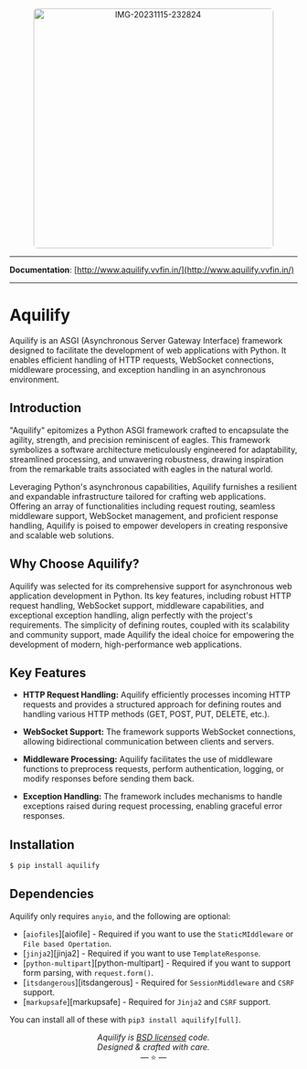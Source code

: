 <div align="center">
  <a href="#"><img src="https://i.ibb.co/hXF5Znx/IMG-20231115-232824.png" alt="IMG-20231115-232824" style="border-radius: 6px;" width="420px" alt="Aquilify"></a>
</div>

---

**Documentation**: [http://www.aquilify.vvfin.in/](http://www.aquilify.vvfin.in/)

---

# Aquilify

Aquilify is an ASGI (Asynchronous Server Gateway Interface) framework designed to facilitate the development of web applications with Python. It enables efficient handling of HTTP requests, WebSocket connections, middleware processing, and exception handling in an asynchronous environment.

## Introduction
"Aquilify" epitomizes a Python ASGI framework crafted to encapsulate the agility, strength, and precision reminiscent of eagles. This framework symbolizes a software architecture meticulously engineered for adaptability, streamlined processing, and unwavering robustness, drawing inspiration from the remarkable traits associated with eagles in the natural world.

Leveraging Python's asynchronous capabilities, Aquilify furnishes a resilient and expandable infrastructure tailored for crafting web applications. Offering an array of functionalities including request routing, seamless middleware support, WebSocket management, and proficient response handling, Aquilify is poised to empower developers in creating responsive and scalable web solutions.

## Why Choose Aquilify?

Aquilify was selected for its comprehensive support for asynchronous web application development in Python. Its key features, including robust HTTP request handling, WebSocket support, middleware capabilities, and exceptional exception handling, align perfectly with the project's requirements. The simplicity of defining routes, coupled with its scalability and community support, made Aquilify the ideal choice for empowering the development of modern, high-performance web applications.

## Key Features

- **HTTP Request Handling:** Aquilify efficiently processes incoming HTTP requests and provides a structured approach for defining routes and handling various HTTP methods (GET, POST, PUT, DELETE, etc.).

- **WebSocket Support:** The framework supports WebSocket connections, allowing bidirectional communication between clients and servers.

- **Middleware Processing:** Aquilify facilitates the use of middleware functions to preprocess requests, perform authentication, logging, or modify responses before sending them back.

- **Exception Handling:** The framework includes mechanisms to handle exceptions raised during request processing, enabling graceful error responses.

## Installation

```bash
$ pip install aquilify
```

## Dependencies


Aquilify only requires `anyio`, and the following are optional:

* [`aiofiles`][aiofile] - Required if you want to use the `StaticMIddleware` or `File based Opertation`.
* [`jinja2`][jinja2] - Required if you want to use `TemplateResponse`.
* [`python-multipart`][python-multipart] - Required if you want to support form parsing, with `request.form()`.
* [`itsdangerous`][itsdangerous] - Required for `SessionMiddleware` and `CSRF` support.
* [`markupsafe`][markupsafe] - Required for `Jinja2` and `CSRF` support.

You can install all of these with `pip3 install aquilify[full]`.

<p align="center"><i>Aquilify is <a href="https://github.com/embrake/aquilify/blob/master/LICENSE">BSD licensed</a> code.<br/>Designed & crafted with care.</i></br>&mdash; ⭐️ &mdash;</p>